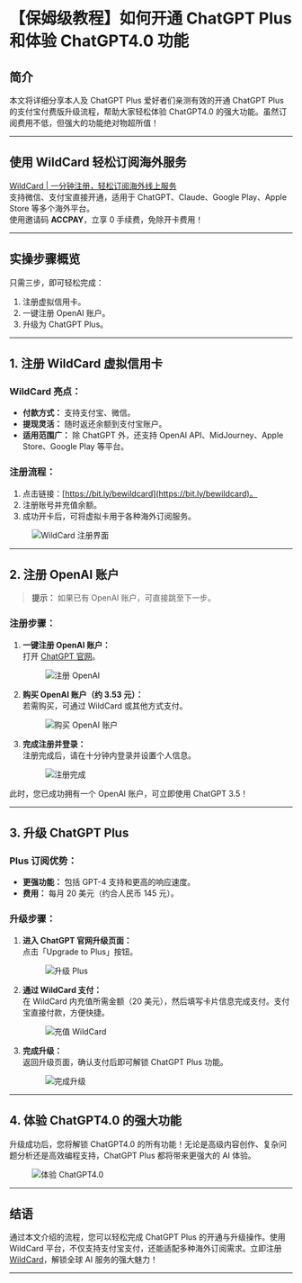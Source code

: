 # 【保姆级教程】如何开通 ChatGPT Plus 和体验 ChatGPT4.0 功能

## 简介

本文将详细分享本人及 ChatGPT Plus 爱好者们亲测有效的开通 ChatGPT Plus 的支付宝付费版升级流程，帮助大家轻松体验 ChatGPT4.0 的强大功能。虽然订阅费用不低，但强大的功能绝对物超所值！

---

## 使用 WildCard 轻松订阅海外服务

[WildCard | 一分钟注册，轻松订阅海外线上服务](https://bit.ly/bewildcard)  
支持微信、支付宝直接开通，适用于 ChatGPT、Claude、Google Play、Apple Store 等多个海外平台。  
使用邀请码 **ACCPAY**，立享 0 手续费，免除开卡费用！

---

## 实操步骤概览

只需三步，即可轻松完成：
1. 注册虚拟信用卡。
2. 一键注册 OpenAI 账户。
3. 升级为 ChatGPT Plus。

---

## 1. 注册 WildCard 虚拟信用卡

### WildCard 亮点：
- **付款方式：** 支持支付宝、微信。
- **提现灵活：** 随时返还余额到支付宝账户。
- **适用范围广：** 除 ChatGPT 外，还支持 OpenAI API、MidJourney、Apple Store、Google Play 等平台。

### 注册流程：
1. 点击链接：[https://bit.ly/bewildcard](https://bit.ly/bewildcard)。
2. 注册账号并充值余额。
3. 成功开卡后，可将虚拟卡用于各种海外订阅服务。

<figure>
<img src="https://bucketname2024-0127cp-1324102314.cos.ap-nanjing.myqcloud.com/img/202401281556955.png" alt="WildCard 注册界面">
</figure>

---

## 2. 注册 OpenAI 账户

> **提示：** 如果已有 OpenAI 账户，可直接跳至下一步。

### 注册步骤：
1. **一键注册 OpenAI 账户：**  
   打开 [ChatGPT 官网](https://chat.openai.com/)。
   <figure>
   <img src="https://bucketname2024-0127cp-1324102314.cos.ap-nanjing.myqcloud.com/img/202401281603424.png" alt="注册 OpenAI">
   </figure>
2. **购买 OpenAI 账户（约 3.53 元）：**  
   若需购买，可通过 WildCard 或其他方式支付。
   <figure>
   <img src="https://bucketname2024-0127cp-1324102314.cos.ap-nanjing.myqcloud.com/img/202401281608702.png" alt="购买 OpenAI 账户">
   </figure>
3. **完成注册并登录：**  
   注册完成后，请在十分钟内登录并设置个人信息。
   <figure>
   <img src="https://bucketname2024-0127cp-1324102314.cos.ap-nanjing.myqcloud.com/img/202401281612554.png" alt="注册完成">
   </figure>

此时，您已成功拥有一个 OpenAI 账户，可立即使用 ChatGPT 3.5！

---

## 3. 升级 ChatGPT Plus

### Plus 订阅优势：
- **更强功能：** 包括 GPT-4 支持和更高的响应速度。
- **费用：** 每月 20 美元（约合人民币 145 元）。

### 升级步骤：
1. **进入 ChatGPT 官网升级页面：**  
   点击「Upgrade to Plus」按钮。
   <figure>
   <img src="https://bucketname2024-0127cp-1324102314.cos.ap-nanjing.myqcloud.com/img/202401281624838.png" alt="升级 Plus">
   </figure>
2. **通过 WildCard 支付：**  
   在 WildCard 内充值所需金额（20 美元），然后填写卡片信息完成支付。支付宝直接付款，方便快捷。
   <figure>
   <img src="https://bucketname2024-0127cp-1324102314.cos.ap-nanjing.myqcloud.com/img/202401281626283.png" alt="充值 WildCard">
   </figure>
3. **完成升级：**  
   返回升级页面，确认支付后即可解锁 ChatGPT Plus 功能。
   <figure>
   <img src="https://bucketname2024-0127cp-1324102314.cos.ap-nanjing.myqcloud.com/img/202401281631019.png" alt="完成升级">
   </figure>

---

## 4. 体验 ChatGPT4.0 的强大功能

升级成功后，您将解锁 ChatGPT4.0 的所有功能！无论是高级内容创作、复杂问题分析还是高效编程支持，ChatGPT Plus 都将带来更强大的 AI 体验。

<figure>
<img src="https://bucketname2024-0127cp-1324102314.cos.ap-nanjing.myqcloud.com/img/202401281636489.png" alt="体验 ChatGPT4.0">
</figure>

---

## 结语

通过本文介绍的流程，您可以轻松完成 ChatGPT Plus 的开通与升级操作。使用 WildCard 平台，不仅支持支付宝支付，还能适配多种海外订阅需求。立即注册 [WildCard](https://bit.ly/bewildcard)，解锁全球 AI 服务的强大魅力！

---


